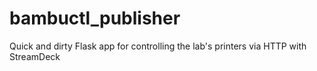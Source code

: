 # bambuctl_publisher
Quick and dirty Flask app for controlling the lab's printers via HTTP with StreamDeck
